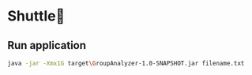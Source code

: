 # Shuttle🎇

## Run application
   ```sh
   java -jar -Xmx1G target\GroupAnalyzer-1.0-SNAPSHOT.jar filename.txt
   ```
